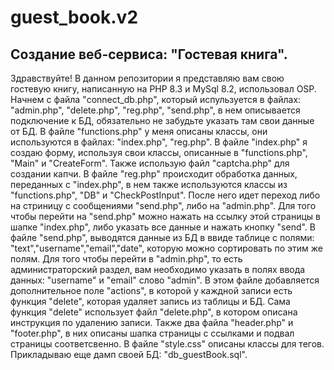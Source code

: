 # guest_book.v2
## Создание веб-сервиса: "Гостевая книга".
Здравствуйте! В данном репозитории я представляю вам свою гостевую книгу, написанную на PHP 8.3 и MySql 8.2, использовал OSP.
Начнем с файла "connect_db.php", который испульзуется в файлах: "admin.php", "delete.php", "reg.php", "send.php", в нем описывается подключение к БД, обязательно не забудьте указать там свои данные от БД.
В файле "functions.php" у меня описаны классы, они используются в файлах: "index.php", "reg.php".
В файле "index.php" я создаю форму, используя свои классы, описанные в "functions.php", "Main" и "CreateForm". Также использую файл "captcha.php" для создании капчи.
В файле "reg.php" происходит обработка данных, переданных с "index.php", в нем также используются классы из "functions.php", "DB" и "CheckPostInput". После него идет переход либо на стриницу с сообщениями "send.php", либо на "admin.php".
Для того чтобы перейти на "send.php" можно нажать на ссылку этой страницы в шапке "index.php", либо указать все данные и нажать кнопку "send".
В файле "send.php", выводятся данные из БД в ввиде таблице с полями: "text","username","email","date", которую можно сортировать по этим же полям.
Для того чтобы перейти в "admin.php", то есть администраторский раздел, вам необходимо указать в полях ввода данных: "username" и "email" слово "admin".
В этом файле добавляется дополнительное поле "actions", в которой у каждной записи есть функция "delete", которая удаляет запись из таблицы и БД.
Сама функция "delete" использует файл "delete.php", в котором описана инструкция по удалению записи.
Также два файла "header.php" и "footer.php", в них описаны шапка страницы с ссылками и подвал страницы соответсвенно.
В файле "style.css" описаны классы для тегов.
Прикладываю еще дамп своей БД: "db_guestBook.sql".
 

